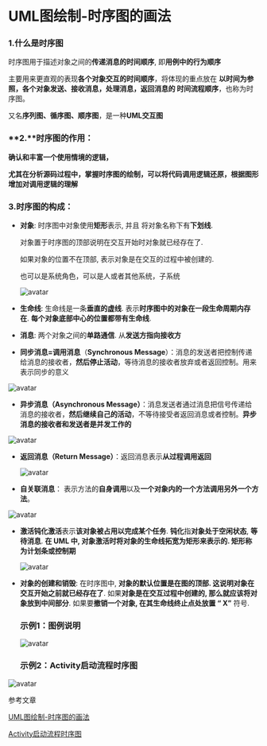 # UML图绘制-时序图的画法

### 1.什么是时序图

 时序图用于描述对象之间的**传递消息的时间顺序**, 即**用例中的行为顺序**

主要用来更直观的表现**各个对象交互的时间顺序**，将体现的重点放在 **以时间为参照，各个对象发送、接收消息，处理消息，返回消息的 时间流程顺序**，也称为时序图。

又名**序列图、循序图、顺序图**，是一种**UML交互图**

### **2.**时序图的作用：

**确认和丰富一个使用情境的逻辑，**

**尤其在分析源码过程中，掌握时序图的绘制，可以将代码调用逻辑还原，根据图形增加对调用逻辑的理解**

### 3.时序图的构成：

- **对象**: 时序图中对象使用**矩形**表示, 并且 将对象名称下有**下划线**.

  对象置于时序图的顶部说明在交互开始时对象就已经存在了.

  如果对象的位置不在顶部, 表示对象是在交互的过程中被创建的.

  也可以是系统角色，可以是人或者其他系统，子系统

  ![avatar](../../media/img/android_002_001.webp)

- **生命线**: 生命线是一条**垂直的虚线**. 表示**时序图中的对象在一段生命周期内存在**. **每个对象底部中心的位置都带有生命线**.

- **消息**: 两个对象之间的**单路通信**. 从**发送方指向接收方**

-  **同步消息=调用消息**（**Synchronous Message**）：消息的发送者把控制传递给消息的接收者，**然后停止活动**，等待消息的接收者放弃或者返回控制。用来表示同步的意义

  ![avatar](../../media/img/android_002_002.webp)

-  **异步消息（Asynchronous Message）**：消息发送者通过消息把信号传递给消息的接收者，**然后继续自己的活动**，不等待接受者返回消息或者控制。**异步消息的接收者和发送者是并发工作的**

  ![avatar](../../media/img/android_002_003.webp)

- **返回消息（Return Message）**：返回消息表示**从过程调用返回**

  ![avatar](../../media/img/android_002_004.webp)

-  **自关联消息**： 表示方法的**自身调用**以及**一个对象内的一个方法调用另外一个方法**。

  ![avatar](../../media/img/android_002_005.webp)

- **激活钝化激活**表示**该对象被占用以完成某个任务**. **钝化**指**对象处于空闲状态**, **等待消息**. **在 UML 中, 对象激活时将对象的生命线拓宽为矩形来表示的. 矩形称为计划条或控制期**

  ![avatar](../../media/img/android_002_006.webp)

- **对象的创建和销毁**: 在时序图中, **对象的默认位置是在图的顶部. 这说明对象在交互开始之前就已经存在了**. 如果**对象是在交互过程中创建的, 那么就应该将对象放到中间部分**. 如果要**撤销一个对象, 在其生命线终止点处放置 “ X”** 符号.

  ### 

  ### 示例1：图例说明

  ![avatar](../../media/img/android_002_007.webp)

  

  ### 示例2：Activity启动流程时序图

![avatar](../../media/img/android_002_008.webp)



参考文章

[UML图绘制-时序图的画法](https://blog.csdn.net/weixin_42369687/article/details/89479039)

[Activity启动流程时序图](https://blog.csdn.net/lqbz456/article/details/87093701)